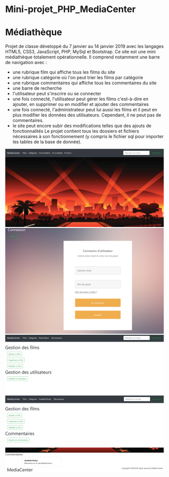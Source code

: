 # Mini-projet_PHP_MediaCenter 
# Médiathèque 
Projet de classe développé du 7 janvier au 14 janvier 2019 avec les langages HTML5, CSS3, JavaScript, PHP, MySql et Bootstrap. 
Ce site est une mini médiathèque totalement opérationnelle. Il comprend notamment une barre de navigation avec : 
- une rubrique film qui affiche tous les films du site 
- une rubrique catégorie où l'on peut trier les films par catégorie  
- une rubrique commentaires qui affiche tous les commentaires du site
- une barre de recherche  
- l'utilisateur peut s'inscrire ou se connecter 
- une fois connecté, l'utilisateur peut gérer les films c'est-à-dire en ajouter, en supprimer ou en modifier et ajouter des commentaires
- une fois connecté, l'administrateur peut lui aussi les films et il peut en plus modifier les données des utilisateurs. Cependant, il ne peut pas de commentaires.
- le site peut encore subir des modifications telles que des ajouts de fonctionnalités
Le projet contient tous les dossiers et fichiers nécessaires à son fonctionnement (y compris le fichier sql pour importer les tables de la base de donnée). 

![description_IMG](https://github.com/Margaux83/Mini-projet_PHP_MediaCenter/blob/master/Index.PNG) 
![description_IMG](https://github.com/Margaux83/Mini-projet_PHP_MediaCenter/blob/master/connexion.PNG) 
![description_IMG](https://github.com/Margaux83/Mini-projet_PHP_MediaCenter/blob/master/Panel.PNG) 
![description_IMG](https://github.com/Margaux83/Mini-projet_PHP_MediaCenter/blob/master/Utilisateur.PNG) 
![description_IMG](https://github.com/Margaux83/Mini-projet_PHP_MediaCenter/blob/master/commentaires.PNG) 
